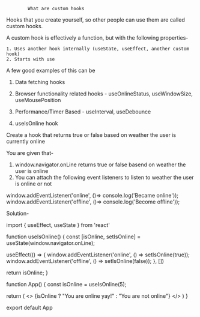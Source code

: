             What are custom hooks

Hooks that you create yourself, so other people can use them are called custom hooks.

A custom hook  is effectively a function, but with the following properties-

    1. Uses another hook internally (useState, useEffect, another custom hook)
    2. Starts with use

A few good examples of this can be 

1. Data fetching hooks
2. Browser functionality related hooks - useOnlineStatus, useWindowSize, useMousePosition
3. Performance/Timer Based - useInterval, useDebounce


1. useIsOnline hook

Create  a hook that returns true or false based on weather the user is currently online

You are given that- 
1. window.navigator.onLine returns true or false basend on weather the user is online 
2. You can attach the following event listeners to listen to weather the user is online or not

window.addEventListener('online', ()=> console.log('Became online'));
window.addEventListener('offline', ()=> console.log('Become offline'));

Solution-

import { useEffect, useState } from 'react'

function useIsOnline() {
  const [isOnline, setIsOnline] = useState(window.navigator.onLine);

  useEffect(() => {
    window.addEventListener('online', () => setIsOnline(true));
    window.addEventListener('offline', () => setIsOnline(false));
  }, [])

  return isOnline;
}

function App() {
  const isOnline = useIsOnline(5);

  return (
    <>
      {isOnline ? "You are online yay!" : "You are not online"}
    </>
  )
}

export default App
